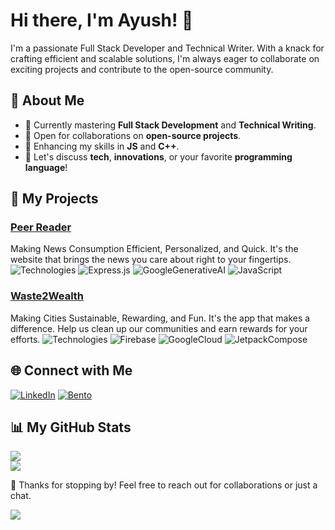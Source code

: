 # Hi there, I'm Ayush! 👋

I'm a passionate Full Stack Developer and Technical Writer. With a knack for crafting efficient and scalable solutions, I'm always eager to collaborate on exciting projects and contribute to the open-source community.

## 🚀 About Me
- 🔭 Currently mastering **Full Stack Development** and **Technical Writing**.
- 👯 Open for collaborations on **open-source projects**.
- 🌱 Enhancing my skills in **JS** and **C++**.
- 💬 Let's discuss **tech**, **innovations**, or your favorite **programming language**!

## 🎯 My Projects

### [Peer Reader](https://github.com/ayushmokal/peerreader)
Making News Consumption Efficient, Personalized, and Quick. It's the website that brings the news you care about right to your fingertips.
![Technologies](https://img.shields.io/badge/Node.js-FFFFFF?style=for-the-badge&logo=Node.js) ![Express.js](https://img.shields.io/badge/Express.js-FFFFFF?style=for-the-badge&logo=Express.js) ![GoogleGenerativeAI](https://img.shields.io/badge/GoogleGenerativeAI-FFFFFF?style=for-the-badge) ![JavaScript](https://img.shields.io/badge/JavaScript-FFFFFF?style=for-the-badge&logo=JavaScript)

### [Waste2Wealth](https://github.com/teamcentennials/Waste2Wealth)
Making Cities Sustainable, Rewarding, and Fun. It's the app that makes a difference. Help us clean up our communities and earn rewards for your efforts.
![Technologies](https://img.shields.io/badge/Kotlin-FFFFFF?style=for-the-badge&logo=Kotlin) ![Firebase](https://img.shields.io/badge/Firebase-FFFFFF?style=for-the-badge&logo=Firebase) ![GoogleCloud](https://img.shields.io/badge/GoogleCloud-FFFFFF?style=for-the-badge&logo=GoogleCloud) ![JetpackCompose](https://img.shields.io/badge/JetpackCompose-FFFFFF?style=for-the-badge&logo=JetpackCompose)



## 🌐 Connect with Me
[![LinkedIn](https://img.shields.io/badge/LinkedIn-0077B5?style=for-the-badge&logo=linkedin&logoColor=white)](https://www.linkedin.com/in/ayushmokal/) [![Bento](https://img.shields.io/badge/Bento-FF4500?style=for-the-badge&logo=bento&logoColor=white)](https://bento.me/ayushmokal)


## 📊 My GitHub Stats
![](https://github-readme-stats.vercel.app/api?username=ayushmokal&theme=dark&hide_border=false&include_all_commits=true&count_private=true)<br/>
![](https://github-readme-streak-stats.herokuapp.com/?user=ayushmokal&theme=dark&hide_border=false)<br/>

🎉 Thanks for stopping by! Feel free to reach out for collaborations or just a chat.

![](https://komarev.com/ghpvc/?username=ayushmokal)
